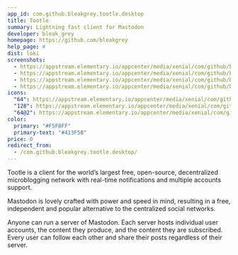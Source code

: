 ```yaml
---
app_id: com.github.bleakgrey.tootle.desktop
title: Tootle
summary: Lightning fast client for Mastodon
developer: bleak_grey
homepage: https://github.com/bleakgrey
help_page: #
dist: loki
screenshots:
  - https://appstream.elementary.io/appcenter/media/xenial/com/github/bleakgrey.tootle.desktop/0C464A4A22FC9CD00286ED4ECEAF824F/screenshots/image-1_orig.png
  - https://appstream.elementary.io/appcenter/media/xenial/com/github/bleakgrey.tootle.desktop/0C464A4A22FC9CD00286ED4ECEAF824F/screenshots/image-2_orig.png
  - https://appstream.elementary.io/appcenter/media/xenial/com/github/bleakgrey.tootle.desktop/0C464A4A22FC9CD00286ED4ECEAF824F/screenshots/image-3_orig.png
  - https://appstream.elementary.io/appcenter/media/xenial/com/github/bleakgrey.tootle.desktop/0C464A4A22FC9CD00286ED4ECEAF824F/screenshots/image-4_orig.png
icons:
  "64": https://appstream.elementary.io/appcenter/media/xenial/com/github/bleakgrey.tootle.desktop/0C464A4A22FC9CD00286ED4ECEAF824F/icons/64x64/com.github.bleakgrey.tootle_com.github.bleakgrey.tootle.png
  "128": https://appstream.elementary.io/appcenter/media/xenial/com/github/bleakgrey.tootle.desktop/0C464A4A22FC9CD00286ED4ECEAF824F/icons/128x128/com.github.bleakgrey.tootle_com.github.bleakgrey.tootle.png
  "64@2": https://appstream.elementary.io/appcenter/media/xenial/com/github/bleakgrey.tootle.desktop/0C464A4A22FC9CD00286ED4ECEAF824F/icons/64x64@2/com.github.bleakgrey.tootle_com.github.bleakgrey.tootle.png
color:
  primary: "#F5F8FF"
  primary-text: "#413F58"
price: 0
redirect_from:
  - /com.github.bleakgrey.tootle.desktop/
---
```


<p>Tootle is a client for the world’s largest free, open-source, decentralized microblogging network with real-time notifications and multiple accounts support.</p>
<p>Mastodon is lovely crafted with power and speed in mind, resulting in a free, independent and popular alternative to the centralized social networks.</p>
<p>Anyone can run a server of Mastodon. Each server hosts individual user accounts, the content they produce, and the content they are subscribed. Every user can follow each other and share their posts regardless of their server.</p>
